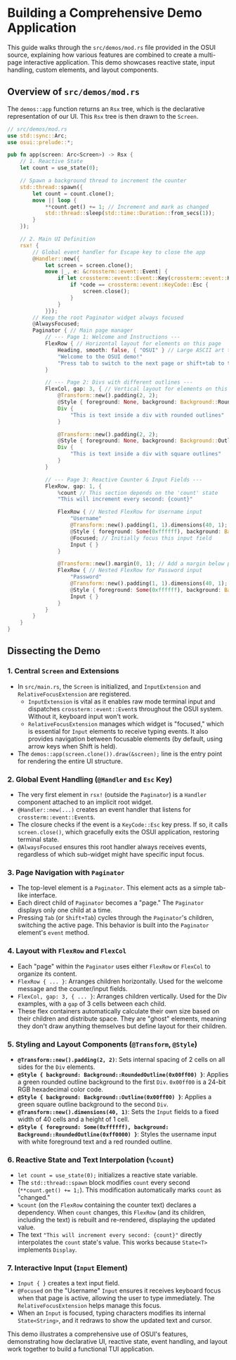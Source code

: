 # Building a Comprehensive Demo Application

This guide walks through the `src/demos/mod.rs` file provided in the OSUI source, explaining how various features are combined to create a multi-page interactive application. This demo showcases reactive state, input handling, custom elements, and layout components.

## Overview of `src/demos/mod.rs`

The `demos::app` function returns an `Rsx` tree, which is the declarative representation of our UI. This `Rsx` tree is then drawn to the `Screen`.

```rust
// src/demos/mod.rs
use std::sync::Arc;
use osui::prelude::*;

pub fn app(screen: Arc<Screen>) -> Rsx {
    // 1. Reactive State
    let count = use_state(0);

    // Spawn a background thread to increment the counter
    std::thread::spawn({
        let count = count.clone();
        move || loop {
            **count.get() += 1; // Increment and mark as changed
            std::thread::sleep(std::time::Duration::from_secs(1));
        }
    });

    // 2. Main UI Definition
    rsx! {
        // Global event handler for Escape key to close the app
        @Handler::new({
            let screen = screen.clone();
            move |_, e: &crossterm::event::Event| {
                if let crossterm::event::Event::Key(crossterm::event::KeyEvent { code, .. }) = e {
                    if *code == crossterm::event::KeyCode::Esc {
                        screen.close();
                    }
                }
            }});
        // Keep the root Paginator widget always focused
        @AlwaysFocused;
        Paginator { // Main page manager
            // --- Page 1: Welcome and Instructions ---
            FlexRow { // Horizontal layout for elements on this page
                Heading, smooth: false, { "OSUI" } // Large ASCII art title
                "Welcome to the OSUI demo!"
                "Press tab to switch to the next page or shift+tab to the previous page"
            }

            // --- Page 2: Divs with different outlines ---
            FlexCol, gap: 3, { // Vertical layout for elements on this page
                @Transform::new().padding(2, 2);
                @Style { foreground: None, background: Background::RoundedOutline(0x00ff00) };
                Div {
                    "This is text inside a div with rounded outlines"
                }

                @Transform::new().padding(2, 2);
                @Style { foreground: None, background: Background::Outline(0x00ff00) };
                Div {
                    "This is text inside a div with square outlines"
                }
            }

            // --- Page 3: Reactive Counter & Input Fields ---
            FlexRow, gap: 1, {
                %count // This section depends on the 'count' state
                "This will increment every second: {count}"

                FlexRow { // Nested FlexRow for Username input
                    "Username"
                    @Transform::new().padding(1, 1).dimensions(40, 1);
                    @Style { foreground: Some(0xffffff), background: Background::RoundedOutline(0xff0000) };
                    @Focused; // Initially focus this input field
                    Input { }
                }

                @Transform::new().margin(0, 1); // Add a margin below previous element
                FlexRow { // Nested FlexRow for Password input
                    "Password"
                    @Transform::new().padding(1, 1).dimensions(40, 1);
                    @Style { foreground: Some(0xffffff), background: Background::RoundedOutline(0xffff00) };
                    Input { }
                }
            }
        }
    }
}
```

## Dissecting the Demo

### 1. Central `Screen` and Extensions

*   In `src/main.rs`, the `Screen` is initialized, and `InputExtension` and `RelativeFocusExtension` are registered.
    *   `InputExtension` is vital as it enables raw mode terminal input and dispatches `crossterm::event::Event`s throughout the OSUI system. Without it, keyboard input won't work.
    *   `RelativeFocusExtension` manages which widget is "focused," which is essential for `Input` elements to receive typing events. It also provides navigation between focusable elements (by default, using arrow keys when Shift is held).
*   The `demos::app(screen.clone()).draw(&screen);` line is the entry point for rendering the entire UI structure.

### 2. Global Event Handling (`@Handler` and `Esc` Key)

*   The very first element in `rsx!` (outside the `Paginator`) is a `Handler` component attached to an implicit root widget.
*   `@Handler::new(...)` creates an event handler that listens for `crossterm::event::Event`s.
*   The closure checks if the event is a `KeyCode::Esc` key press. If so, it calls `screen.close()`, which gracefully exits the OSUI application, restoring terminal state.
*   `@AlwaysFocused` ensures this root handler always receives events, regardless of which sub-widget might have specific input focus.

### 3. Page Navigation with `Paginator`

*   The top-level element is a `Paginator`. This element acts as a simple tab-like interface.
*   Each direct child of `Paginator` becomes a "page." The `Paginator` displays only one child at a time.
*   Pressing `Tab` (or `Shift+Tab`) cycles through the `Paginator`'s children, switching the active page. This behavior is built into the `Paginator` element's `event` method.

### 4. Layout with `FlexRow` and `FlexCol`

*   Each "page" within the `Paginator` uses either `FlexRow` or `FlexCol` to organize its content.
*   `FlexRow { ... }`: Arranges children horizontally. Used for the welcome message and the counter/input fields.
*   `FlexCol, gap: 3, { ... }`: Arranges children vertically. Used for the Div examples, with a `gap` of 3 cells between each child.
*   These flex containers automatically calculate their own size based on their children and distribute space. They are "ghost" elements, meaning they don't draw anything themselves but define layout for their children.

### 5. Styling and Layout Components (`@Transform`, `@Style`)

*   **`@Transform::new().padding(2, 2)`**: Sets internal spacing of 2 cells on all sides for the `Div` elements.
*   **`@Style { background: Background::RoundedOutline(0x00ff00) }`**: Applies a green rounded outline background to the first `Div`. `0x00ff00` is a 24-bit RGB hexadecimal color code.
*   **`@Style { background: Background::Outline(0x00ff00) }`**: Applies a green square outline background to the second `Div`.
*   **`@Transform::new().dimensions(40, 1)`**: Sets the `Input` fields to a fixed width of 40 cells and a height of 1 cell.
*   **`@Style { foreground: Some(0xffffff), background: Background::RoundedOutline(0xff0000) }`**: Styles the username input with white foreground text and a red rounded outline.

### 6. Reactive State and Text Interpolation (`%count`)

*   `let count = use_state(0);` initializes a reactive state variable.
*   The `std::thread::spawn` block modifies `count` every second (`**count.get() += 1;`). This modification automatically marks `count` as "changed."
*   `%count` (on the `FlexRow` containing the counter text) declares a dependency. When `count` changes, this `FlexRow` (and its children, including the text) is rebuilt and re-rendered, displaying the updated value.
*   The text `"This will increment every second: {count}"` directly interpolates the `count` state's value. This works because `State<T>` implements `Display`.

### 7. Interactive Input (`Input` Element)

*   `Input { }` creates a text input field.
*   `@Focused` on the "Username" `Input` ensures it receives keyboard focus when that page is active, allowing the user to type immediately. The `RelativeFocusExtension` helps manage this focus.
*   When an `Input` is focused, typing characters modifies its internal `State<String>`, and it redraws to show the updated text and cursor.

This demo illustrates a comprehensive use of OSUI's features, demonstrating how declarative UI, reactive state, event handling, and layout work together to build a functional TUI application.
